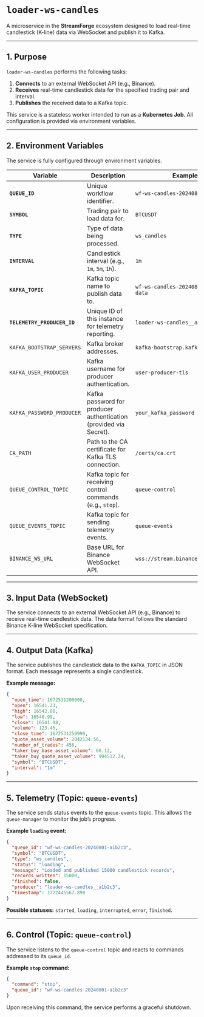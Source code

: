 # `loader-ws-candles`

A microservice in the **StreamForge** ecosystem designed to load real-time candlestick (K-line) data via WebSocket and publish it to Kafka.

---

## 1. Purpose

`loader-ws-candles` performs the following tasks:

1. **Connects** to an external WebSocket API (e.g., Binance).
2. **Receives** real-time candlestick data for the specified trading pair and interval.
3. **Publishes** the received data to a Kafka topic.

This service is a stateless worker intended to run as a **Kubernetes Job**.
All configuration is provided via environment variables.

---

## 2. Environment Variables

The service is fully configured through environment variables.

| Variable                    | Description                                                       | Example                              |
| --------------------------- | ----------------------------------------------------------------- | ------------------------------------ |
| **`QUEUE_ID`**              | Unique workflow identifier.                                       | `wf-ws-candles-20240801-a1b2c3`      |
| **`SYMBOL`**                | Trading pair to load data for.                                    | `BTCUSDT`                            |
| **`TYPE`**                  | Type of data being processed.                                     | `ws_candles`                         |
| **`INTERVAL`**              | Candlestick interval (e.g., `1m`, `5m`, `1h`).                    | `1m`                                 |
| **`KAFKA_TOPIC`**           | Kafka topic name to publish data to.                              | `wf-ws-candles-20240801-a1b2c3-data` |
| **`TELEMETRY_PRODUCER_ID`** | Unique ID of this instance for telemetry reporting.               | `loader-ws-candles__a1b2c3`          |
| `KAFKA_BOOTSTRAP_SERVERS`   | Kafka broker addresses.                                           | `kafka-bootstrap.kafka:9093`         |
| `KAFKA_USER_PRODUCER`       | Kafka username for producer authentication.                       | `user-producer-tls`                  |
| `KAFKA_PASSWORD_PRODUCER`   | Kafka password for producer authentication (provided via Secret). | `your_kafka_password`                |
| `CA_PATH`                   | Path to the CA certificate for Kafka TLS connection.              | `/certs/ca.crt`                      |
| `QUEUE_CONTROL_TOPIC`       | Kafka topic for receiving control commands (e.g., `stop`).        | `queue-control`                      |
| `QUEUE_EVENTS_TOPIC`        | Kafka topic for sending telemetry events.                         | `queue-events`                       |
| `BINANCE_WS_URL`            | Base URL for Binance WebSocket API.                               | `wss://stream.binance.com:9443/ws`   |

---

## 3. Input Data (WebSocket)

The service connects to an external WebSocket API (e.g., Binance) to receive real-time candlestick data.
The data format follows the standard Binance K-line WebSocket specification.

---

## 4. Output Data (Kafka)

The service publishes the candlestick data to the `KAFKA_TOPIC` in JSON format.
Each message represents a single candlestick.

**Example message:**

```json
{
  "open_time": 1672531200000,
  "open": 16541.23,
  "high": 16542.88,
  "low": 16540.99,
  "close": 16541.98,
  "volume": 123.45,
  "close_time": 1672531259999,
  "quote_asset_volume": 2042134.56,
  "number_of_trades": 456,
  "taker_buy_base_asset_volume": 60.12,
  "taker_buy_quote_asset_volume": 994512.34,
  "symbol": "BTCUSDT",
  "interval": "1m"
}
```

---

## 5. Telemetry (Topic: `queue-events`)

The service sends status events to the `queue-events` topic.
This allows the `queue-manager` to monitor the job’s progress.

**Example `loading` event:**

```json
{
  "queue_id": "wf-ws-candles-20240801-a1b2c3",
  "symbol": "BTCUSDT",
  "type": "ws_candles",
  "status": "loading",
  "message": "Loaded and published 15000 candlestick records",
  "records_written": 15000,
  "finished": false,
  "producer": "loader-ws-candles__a1b2c3",
  "timestamp": 1722445567.890
}
```

**Possible statuses:** `started`, `loading`, `interrupted`, `error`, `finished`.

---

## 6. Control (Topic: `queue-control`)

The service listens to the `queue-control` topic and reacts to commands addressed to its `queue_id`.

**Example `stop` command:**

```json
{
  "command": "stop",
  "queue_id": "wf-ws-candles-20240801-a1b2c3"
}
```

Upon receiving this command, the service performs a graceful shutdown.
